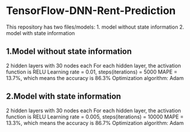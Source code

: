# TensorFlow-DNN-Rent-Prediction
This repository has two files/models: 1. model without state information  2. model with state information
## 1.Model without state information
2 hidden layers with 30 nodes each
For each hidden layer, the activation function is RELU
Learning rate = 0.01, steps(iterations) = 5000
MAPE = 13.7%, which means the accuracy is 86.3%
Optimization algorithm: Adam
## 2.Model with state information
2 hidden layers with 30 nodes each
For each hidden layer, the activation function is RELU
Learning rate = 0.005, steps(iterations) = 10000
MAPE = 13.3%, which means the accuracy is 86.7%
Optimization algorithm: Adam

